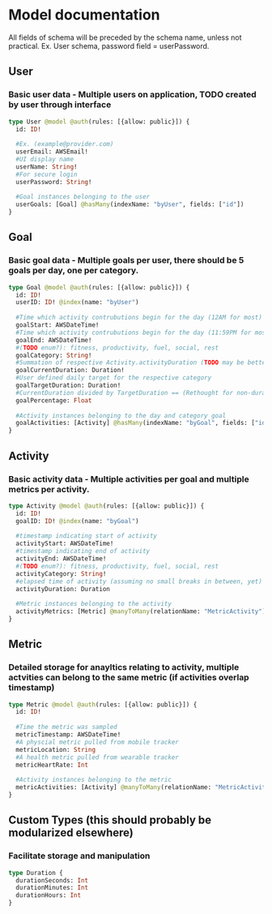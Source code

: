 # Model documentation

All fields of schema will be preceded by the schema name, unless not practical.
Ex. User schema, password field = userPassword.

## User
### Basic user data - Multiple users on application, TODO created by user through interface 
```graphql
type User @model @auth(rules: [{allow: public}]) {
  id: ID!
  
  #Ex. (example@provider.com)
  userEmail: AWSEmail! 
  #UI display name
  userName: String!
  #For secure login
  userPassword: String!
  
  #Goal instances belonging to the user
  userGoals: [Goal] @hasMany(indexName: "byUser", fields: ["id"]) 
}
```


## Goal
### Basic goal data - Multiple goals per user, there should be 5 goals per day, one per category.
```graphql
type Goal @model @auth(rules: [{allow: public}]) {
  id: ID!
  userID: ID! @index(name: "byUser")
  
  #Time which activity contrubutions begin for the day (12AM for most) (Minus sleep, potentially need custom schema for sleep)
  goalStart: AWSDateTime!
  #Time which activity contrubutions begin for the day (11:59PM for most)
  goalEnd: AWSDateTime!
  #(TODO enum?): fitness, productivity, fuel, social, rest
  goalCategory: String!
  #Summation of respective Activity.activityDuration (TODO may be better as a service) 
  goalCurrentDuration: Duration!
  #User defined daily target for the respective category
  goalTargetDuration: Duration!
  #CurrentDuration divided by TargetDuration == (Rethought for non-duration categories, maybe make custom datatypes based on category
  goalPercentage: Float
  
  #Activity instances belonging to the day and category goal
  goalActivities: [Activity] @hasMany(indexName: "byGoal", fields: ["id"])
}
```


## Activity
### Basic activity data - Multiple activities per goal and multiple metrics per activity. 
```graphql
type Activity @model @auth(rules: [{allow: public}]) {
  id: ID!
  goalID: ID! @index(name: "byGoal")
  
  #timestamp indicating start of activity
  activityStart: AWSDateTime!
  #timestamp indicating end of activity
  activityEnd: AWSDateTime!
  #(TODO enum?): fitness, productivity, fuel, social, rest
  activityCategory: String!
  #elapsed time of activity (assuming no small breaks in between, yet)
  activityDuration: Duration
  
  #Metric instances belonging to the activity
  activityMetrics: [Metric] @manyToMany(relationName: "MetricActivity")
}

```


## Metric
### Detailed storage for anayltics relating to activity, multiple actvities can belong to the same metric (if activities overlap timestamp)
```graphql
type Metric @model @auth(rules: [{allow: public}]) {
  id: ID!
  
  #Time the metric was sampled
  metricTimestamp: AWSDateTime!
  #A physcial metric pulled from mobile tracker
  metricLocation: String
  #A health metric pulled from wearable tracker
  metricHeartRate: Int
  
  #Activity instances belonging to the metric
  metricActivities: [Activity] @manyToMany(relationName: "MetricActivity")
}
```


## Custom Types (this should probably be modularized elsewhere)
### Facilitate storage and manipulation
```graphql
type Duration {
  durationSeconds: Int
  durationMinutes: Int
  durationHours: Int
}
```
